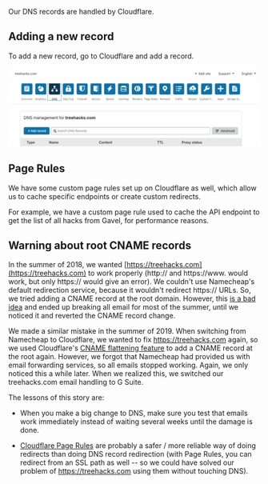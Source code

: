Our DNS records are handled by Cloudflare.

## Adding a new record

To add a new record, go to Cloudflare and add a record.

![cloudflare](img/cloudflare.png)

## Page Rules

We have some custom page rules set up on Cloudflare as well, which allow us to cache specific endpoints or create custom redirects.

For example, we have a custom page rule used to cache the API endpoint to get the list of all hacks from Gavel, for performance reasons.

## Warning about root CNAME records

In the summer of 2018, we wanted [https://treehacks.com](https://treehacks.com) to work properly (http:// and https://www. would work, but only https:// would give an error). We couldn't use Namecheap's default redirection service, because it wouldn't redirect https:// URLs. So, we tried adding a CNAME record at the root domain. However, this [is a bad idea](https://blog.cloudflare.com/introducing-cname-flattening-rfc-compliant-cnames-at-a-domains-root/) and ended up breaking all email for most of the summer, until we noticed it and reverted the CNAME record change.

We made a similar mistake in the summer of 2019. When switching from Namecheap to Cloudflare, we wanted to fix https://treehacks.com again, so we used Cloudflare's [CNAME flattening feature](https://blog.cloudflare.com/introducing-cname-flattening-rfc-compliant-cnames-at-a-domains-root/) to add a CNAME record at the root again. However, we forgot that Namecheap had provided us with email forwarding services, so all emails stopped working. Again, we only noticed this a while later. When we realized this, we switched our treehacks.com email handling to G Suite.

The lessons of this story are:

- When you make a big change to DNS, make sure you test that emails work immediately instead of waiting several weeks until the damage is done.

- [Cloudflare Page Rules](https://www.cloudflare.com/features-page-rules/) are probably a safer / more reliable way of doing redirects than doing DNS record redirection (with Page Rules, you can redirect from an SSL path as well -- so we could have solved our problem of https://treehacks.com using them without touching DNS).